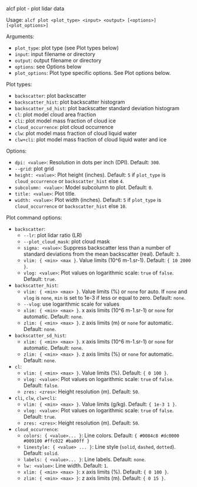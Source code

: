 
alcf plot - plot lidar data

Usage: `alcf plot <plot_type> <input> <output> [<options>] [<plot_options>]`

Arguments:

- `plot_type`: plot type (see Plot types below)
- `input`: input filename or directory
- `output`: output filename or directory
- `options`: see Options below
- `plot_options`: Plot type specific options. See Plot options below.

Plot types:

- `backscatter`: plot backscatter
- `backscatter_hist`: plot backscatter histogram
- `backscatter_sd_hist`: plot backscatter standard deviation histogram
- `cl`: plot model cloud area fraction
- `cli`: plot model mass fraction of cloud ice
- `cloud_occurrence`: plot cloud occurrence
- `clw`: plot model mass fraction of cloud liquid water
- `clw+cli`: plot model mass fraction of cloud liquid water and ice

Options:

- `dpi: <value>`: Resolution in dots per inch (DPI). Default: `300`.
- `--grid`: plot grid
- `height: <value>`: Plot height (inches).
    Default: `5` if `plot_type` is `cloud_occurrence` or `backscatter_hist`
    else `4`.
- `subcolumn: <value>`: Model subcolumn to plot. Default: `0`.
- `title: <value>`: Plot title.
- `width: <value>`: Plot width (inches).
    Default: `5` if `plot_type` is `cloud_occurrence` or `backscatter_hist`
    else `10`.

Plot command options:

- `backscatter`:
    - `--lr`: plot lidar ratio (LR)
    - `--plot_cloud_mask`: plot cloud mask
    - `sigma: <value>`: Suppress backscatter less than a number of standard deviations
        from the mean backscatter (real). Default: `3`.
    - `vlim: { <min> <max }`. Value limits (10^6 m-1.sr-1).
        Default: `{ 10 2000 }`.
    - `vlog: <value>`: Plot values on logarithmic scale: `true` of `false`.
        Default: `true`.
- `backscatter_hist`:
    - `vlim: { <min> <max> }`. Value limits (%) or `none` for auto. If `none`
        and `vlog` is `none`, `min` is set to 1e-3 if less or equal to zero.
        Default: `none`.
    - `--vlog`: use logarithmic scale for values
    - `xlim: { <min> <max> }`. x axis limits (10^6 m-1.sr-1) or `none` for
        automatic. Default: `none`.
    - `zlim: { <min> <max> }`. z axis limits (m) or `none` for automatic.
        Default: `none`.
- `backscatter_sd_hist`:
    - `xlim: { <min> <max> }`. x axis limits (10^6 m-1.sr-1) or `none` for
        automatic. Default: `none`.
    - `zlim: { <min> <max> }`. z axis limits (%) or `none` for
        automatic. Default: `none`.
- `cl`:
    - `vlim: { <min> <max> }`. Value limits (%).
        Default: `{ 0 100 }`.
    - `vlog: <value>`: Plot values on logarithmic scale: `true` of `false`.
        Default: `false`.
    - `zres: <zres>`: Height resolution (m). Default: `50`.
- `cli`, `clw`, `clw+cli`:
    - `vlim: { <min> <max> }`. Value limits (g/kg).
        Default: `{ 1e-3 1 }`.
    - `vlog: <value>`: Plot values on logarithmic scale: `true` of `false`.
        Default: `true`.
    - `zres: <zres>`: Height resolution (m). Default: `50`.
- `cloud_occurrence`:
    - `colors: { <value>... }`: Line colors.
        Default: `{ #0084c8 #dc0000 #009100 #ffc022 #ba00ff }`
    - `linestyle: { <value> ... }`: Line style (`solid`, `dashed`, `dotted`).
        Default: `solid`.
    - `labels: { <value>... }`: Line labels. Default: `none`.
    - `lw: <value>`: Line width. Default: `1`.
    - `xlim: { <min> <max> }`: x axis limits (%). Default: `{ 0 100 }`.
    - `zlim: { <min> <max> }`: z axis limits (m). Default: `{ 0 15 }`.
	